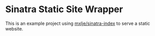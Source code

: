 # Sinatra Static Site Wrapper

This is an example project using [mxlje/sinatra-index](https://github.com/mxlje/sinatra-index) to serve a static website.
